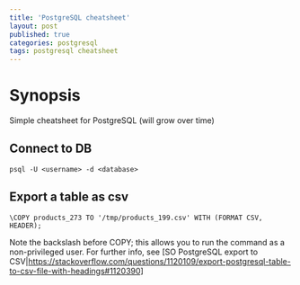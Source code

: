 ```yaml
---
title: 'PostgreSQL cheatsheet'
layout: post
published: true
categories: postgresql
tags: postgresql cheatsheet
---
```


# Synopsis
Simple cheatsheet for PostgreSQL (will grow over time)

## Connect to DB
```
psql -U <username> -d <database>
```

## Export a table as csv
```
\COPY products_273 TO '/tmp/products_199.csv' WITH (FORMAT CSV, HEADER);
```
Note the backslash before COPY; this allows you to run the command as a non-privileged user. For further info, see 
[SO PostgreSQL export to CSV|https://stackoverflow.com/questions/1120109/export-postgresql-table-to-csv-file-with-headings#1120390]

